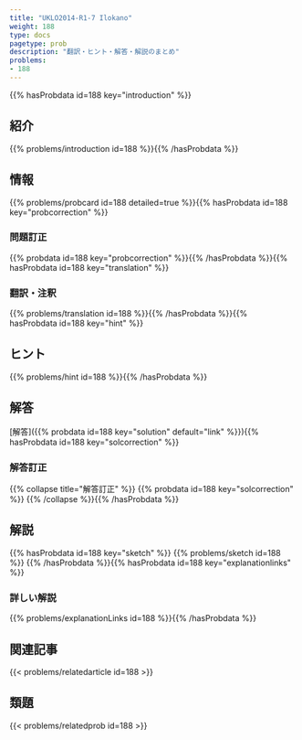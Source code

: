```yaml
---
title: "UKLO2014-R1-7 Ilokano"
weight: 188
type: docs
pagetype: prob
description: "翻訳・ヒント・解答・解説のまとめ"
problems: 
- 188
---
```


{{% hasProbdata id=188 key="introduction" %}}

## 紹介

{{% problems/introduction id=188 %}}{{% /hasProbdata %}}

## 情報

{{% problems/probcard id=188 detailed=true %}}{{% hasProbdata id=188 key="probcorrection" %}}

### 問題訂正

{{% probdata id=188 key="probcorrection" %}}{{% /hasProbdata %}}{{% hasProbdata id=188 key="translation" %}}

### 翻訳・注釈

{{% problems/translation id=188 %}}{{% /hasProbdata %}}{{% hasProbdata id=188 key="hint" %}}

## ヒント

{{% problems/hint id=188 %}}{{% /hasProbdata %}}

## 解答

[解答]({{% probdata id=188 key="solution" default="link" %}}){{% hasProbdata id=188 key="solcorrection" %}}

### 解答訂正

{{% collapse title="解答訂正" %}}
{{% probdata id=188 key="solcorrection" %}}
{{% /collapse %}}{{% /hasProbdata %}}

## 解説

{{% hasProbdata id=188 key="sketch" %}}
{{% problems/sketch id=188 %}}
{{% /hasProbdata %}}{{% hasProbdata id=188 key="explanationlinks" %}}

### 詳しい解説

{{% problems/explanationLinks id=188 %}}{{% /hasProbdata %}}

## 関連記事

{{< problems/relatedarticle id=188 >}}

## 類題

{{< problems/relatedprob id=188 >}}
